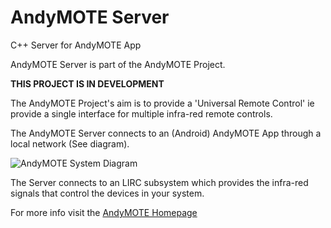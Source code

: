 # AndyMOTE Server
C++ Server for AndyMOTE App

AndyMOTE Server is part of the AndyMOTE Project.

**THIS PROJECT IS IN DEVELOPMENT**

The AndyMOTE Project's aim is to provide a 'Universal Remote Control' ie provide a single interface for
multiple infra-red remote controls.

The AndyMOTE Server connects to an (Android) AndyMOTE App through a local network (See diagram).

![AndyMOTE System Diagram](https://i.ibb.co/xq8Z1q5/system.png)

The Server connects to an LIRC subsystem which provides the infra-red signals that control the devices in your system.

For more info visit the [AndyMOTE Homepage](https://andymote.abondservices.com)
